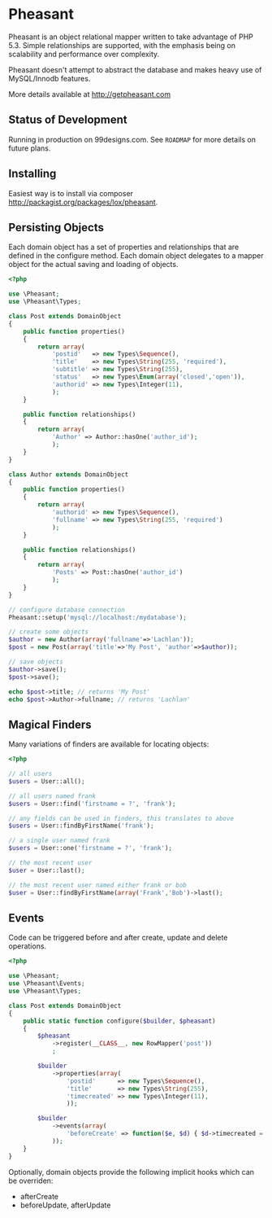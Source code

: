 Pheasant
=======================================

Pheasant is an object relational mapper written to take advantage of PHP 5.3. Simple relationships
are supported, with the emphasis being on scalability and performance over complexity.

Pheasant doesn't attempt to abstract the database and makes heavy use of
MySQL/Innodb features.

More details available at http://getpheasant.com


Status of Development
---------------------------------

Running in production on 99designs.com. See `ROADMAP` for more details on future plans.

Installing
---------------------------------

Easiest way is to install via composer http://packagist.org/packages/lox/pheasant.

Persisting Objects
---------------------------------

Each domain object has a set of properties and relationships that are defined in the
configure method. Each domain object delegates to a mapper object for the actual saving
and loading of objects.

```php
<?php

use \Pheasant;
use \Pheasant\Types;

class Post extends DomainObject
{
	public function properties()
	{
		return array(
			'postid'   => new Types\Sequence(),
			'title'    => new Types\String(255, 'required'),
			'subtitle' => new Types\String(255),
			'status'   => new Types\Enum(array('closed','open')),
			'authorid' => new Types\Integer(11),
			);
	}

	public function relationships()
	{
		return array(
			'Author' => Author::hasOne('author_id');
			);
	}
}

class Author extends DomainObject
{
	public function properties()
	{
		return array(
			'authorid' => new Types\Sequence(),
			'fullname' => new Types\String(255, 'required')
			);
	}

	public function relationships()
	{
		return array(
			'Posts' => Post::hasOne('author_id')
			);
	}
}

// configure database connection
Pheasant::setup('mysql://localhost:/mydatabase');

// create some objects
$author = new Author(array('fullname'=>'Lachlan'));
$post = new Post(array('title'=>'My Post', 'author'=>$author));

// save objects
$author->save();
$post->save();

echo $post->title; // returns 'My Post'
echo $post->Author->fullname; // returns 'Lachlan'
```

Magical Finders
---------------------------------

Many variations of finders are available for locating objects:

```php
<?php

// all users
$users = User::all();

// all users named frank
$users = User::find('firstname = ?', 'frank');

// any fields can be used in finders, this translates to above
$users = User::findByFirstName('frank');

// a single user named frank
$users = User::one('firstname = ?', 'frank');

// the most recent user
$user = User::last();

// the most recent user named either frank or bob
$user = User::findByFirstName(array('Frank','Bob')->last();
```

Events
---------------------------------

Code can be triggered before and after create, update and delete operations.

```php
<?php

use \Pheasant;
use \Pheasant\Events;
use \Pheasant\Types;

class Post extends DomainObject
{
	public static function configure($builder, $pheasant)
	{
		$pheasant
			->register(__CLASS__, new RowMapper('post'))
			;

		$builder
			->properties(array(
				'postid'      => new Types\Sequence(),
				'title'       => new Types\String(255),
				'timecreated' => new Types\Integer(11),
				));

		$builder
			->events(array(
				'beforeCreate' => function($e, $d) { $d->timecreated = time(); }
			));
	}
}
```

Optionally, domain objects provide the following implicit hooks which can be overriden:

- afterCreate
- beforeUpdate, afterUpdate



